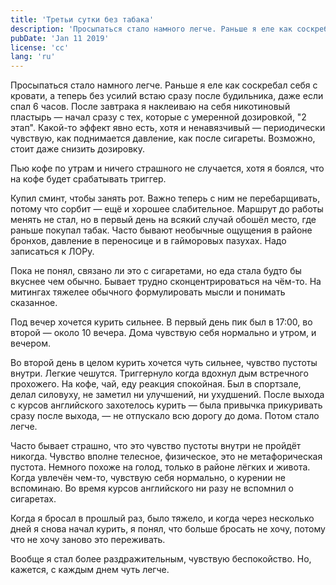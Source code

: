 ```yaml
---
title: 'Третьи сутки без табака'
description: 'Просыпаться стало намного легче. Раньше я еле как соскребал себя с кровати, а теперь без усилий встаю сразу после будильника, даже если спал 6 часов.'
pubDate: 'Jan 11 2019'
license: 'cc'
lang: 'ru'
---
```


Просыпаться стало намного легче. Раньше я еле как соскребал себя с кровати, а теперь без усилий встаю сразу после будильника, даже если спал 6 часов. После завтрака я наклеиваю на себя никотиновый пластырь — начал сразу с тех, которые с умеренной дозировкой, "2 этап". Какой-то эффект явно есть, хотя и ненавязчивый — периодически чувствую, как поднимается давление, как после сигареты. Возможно, стоит даже снизить дозировку.

Пью кофе по утрам и ничего страшного не случается, хотя я боялся, что на кофе будет срабатывать триггер.

Купил сминт, чтобы занять рот. Важно теперь с ним не перебарщивать, потому что сорбит — ещё и хорошее слабительное. Маршрут до работы менять не стал, но в первый день на всякий случай обошёл место, где раньше покупал табак. Часто бывают необычные ощущения в районе бронхов, давление в переносице и в гайморовых пазухах. Надо записаться к ЛОРу.

Пока не понял, связано ли это с сигаретами, но еда стала будто бы вкуснее чем обычно. Бывает трудно сконцентрироваться на чём-то. На митингах тяжелее обычного формулировать мысли и понимать сказанное.

Под вечер хочется курить сильнее. В первый день пик был в 17:00, во второй — около 10 вечера. Дома чувствую себя нормально и утром, и вечером.

Во второй день в целом курить хочется чуть сильнее, чувство пустоты внутри. Легкие чешутся. Триггернуло когда вдохнул дым встречного прохожего. На кофе, чай, еду реакция спокойная. Был в спортзале, делал силовуху, не заметил ни улучшений, ни ухудшений. После выхода с курсов английского захотелось курить — была привычка прикуривать сразу после выхода, — не отпускало всю дорогу до дома. Потом стало легче.

Часто бывает страшно, что это чувство пустоты внутри не пройдёт никогда. Чувство вполне телесное, физическое, это не метафорическая пустота. Немного похоже на голод, только в районе лёгких и живота. Когда увлечён чем-то, чувствую себя нормально, о курении не вспоминаю. Во время курсов английского ни разу не вспомнил о сигаретах.

Когда я бросал в прошлый раз, было тяжело, и когда через несколько дней я снова начал курить, я понял, что больше бросать не хочу, потому что не хочу заново это переживать.

Вообще я стал более раздражительным, чувствую беспокойство. Но, кажется, с каждым днем чуть легче.
